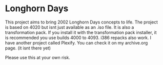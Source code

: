 # Longhorn Days
This project aims to bring 2002 Longhorn Days concepts to life. The project is based on 4020 but isnt just available as an .iso file. It is also a transformation pack.
If you install it with the transformation pack installer, it is recommended you use builds 4000 to 4093. i386 repacks also work.
I have another project called Plexify. You can check it on my archive.org page. (it isnt there yet)

Please use this at your own risk.
